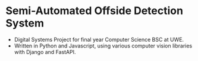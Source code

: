 # Semi-Automated Offside Detection System
- Digital Systems Project for final year Computer Science BSC at UWE.
- Written in Python and Javascript, using various computer vision libraries with Django and FastAPI.
